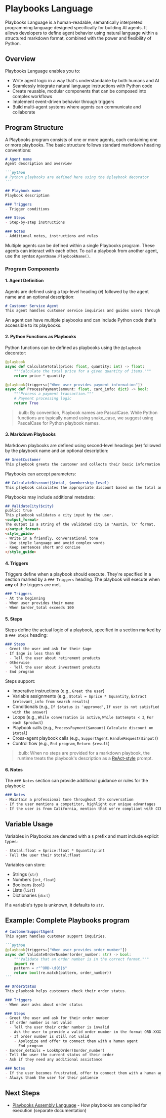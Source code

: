# Playbooks Language

Playbooks Language is a human-readable, semantically interpreted programming language designed specifically for building AI agents. It allows developers to define agent behavior using natural language within a structured markdown format, combined with the power and flexibility of Python.

## Overview

Playbooks Language enables you to:

* Write agent logic in a way that's understandable by both humans and AI
* Seamlessly integrate natural language instructions with Python code
* Create reusable, modular components that can be composed into complex workflows
* Implement event-driven behavior through triggers
* Build multi-agent systems where agents can communicate and collaborate

## Program Structure

A Playbooks program consists of one or more agents, each containing one or more playbooks. The basic structure follows standard markdown heading conventions:

````markdown
# Agent name
Agent description and overview

```python
# Python playbooks are defined here using the @playbook decorator
```

## Playbook name
Playbook description

### Triggers
- Trigger conditions

### Steps
- Step-by-step instructions

### Notes
- Additional notes, instructions and rules
````

Multiple agents can be defined within a single Playbooks program. These agents can interact with each other. To call a playbook from another agent, use the syntax `AgentName.PlaybookName()`.

### Program Components

#### 1. Agent Definition

Agents are defined using a top-level heading (`#`) followed by the agent name and an optional description:

```markdown
# Customer Service Agent
This agent handles customer service inquiries and guides users through the support process.
```

An agent can have multiple playbooks and can include Python code that's accessible to its playbooks.

#### 2. Python Functions as Playbooks

Python functions can be defined as playbooks using the `@playbook` decorator:

```python
@playbook
async def CalculateTotal(price: float, quantity: int) -> float:
    """Calculate the total price for a given quantity of items."""
    return price * quantity

@playbook(triggers=["When user provides payment information"])
async def ProcessPayment(amount: float, card_info: dict) -> bool:
    """Process a payment transaction."""
    # Payment processing logic
    return True
```

> \:bulb: By convention, Playbook names are PascalCase. While Python functions are typically named using snake\_case, we suggest using PascalCase for Python playbook names.

#### 3. Markdown Playbooks

Markdown playbooks are defined using second-level headings (`##`) followed by the playbook name and an optional description:

```markdown
## GreetCustomer
This playbook greets the customer and collects their basic information.
```

Playbooks can accept parameters:

```markdown
## CalculateDiscount($total, $membership_level)
This playbook calculates the appropriate discount based on the total and membership level.
```

Playbooks may include additional metadata:

```markdown
## ValidateCity($city)
public: true
This playbook validates a city input by the user.
<output_format>
The output is a string of the validated city in "Austin, TX" format.
</output_format>
<style_guide>
- Write in a friendly, conversational tone
- Use simple language and avoid complex words
- Keep sentences short and concise
</style_guide>
```

#### 4. Triggers

Triggers define when a playbook should execute. They're specified in a section marked by a `### Triggers` heading. The playbook will execute when **any** of the triggers are met.

```markdown
### Triggers
- At the beginning
- When user provides their name
- When $order_total exceeds 100
```

#### 5. Steps

Steps define the actual logic of a playbook, specified in a section marked by a `### Steps` heading:

```markdown
### Steps
- Greet the user and ask for their $age
- If $age is less than 68
  - Tell the user about retirement products
- Otherwise
  - Tell the user about investment products
- End program
```

Steps support:

* Imperative instructions (e.g., `Greet the user`)
* Variable assignments (e.g., `$total = $price * $quantity`, `Extract $relevant_info from search results`)
* Conditionals (e.g., `If $status is 'approved'`, `If user is not satisfied with the answer`)
* Loops (e.g., `While conversation is active`, `While $attempts < 3`, `For each $product`)
* Playbook calls (e.g., `ProcessPayment($amount)` `Calculate discount on $total`)
* Cross-agent playbook calls (e.g., `SupportAgent.HandleRequest($input)`)
* Control flow (e.g., `End program`, `Return $result`)

> \:bulb: When no steps are provided for a markdown playbook, the runtime treats the playbook's description as a [ReAct-style](../playbook-types/react-playbooks.md) prompt.

#### 6. Notes

The `### Notes` section can provide additional guidance or rules for the playbook:

```markdown
### Notes
- Maintain a professional tone throughout the conversation
- If the user mentions a competitor, highlight our unique advantages
- If the user is from California, mention that we're compliant with CCPA
```

## Variable Usage

Variables in Playbooks are denoted with a `$` prefix and must include explicit types:

```markdown
- $total:float = $price:float * $quantity:int
- Tell the user their $total:float
```

Variables can store:

* Strings (`str`)
* Numbers (`int`, `float`)
* Booleans (`bool`)
* Lists (`list`)
* Dictionaries (`dict`)

If a variable's type is unknown, it defaults to `str`.

## Example: Complete Playbooks program

````markdown
# CustomerSupportAgent
This agent handles customer support inquiries.

```python
@playbook(triggers=["When user provides order number"])
async def ValidateOrderNumber(order_number: str) -> bool:
    """Validate that an order number is in the correct format."""
    import re
    pattern = r"^ORD-\d{6}$"
    return bool(re.match(pattern, order_number))
```

## OrderStatus
This playbook helps customers check their order status.

### Triggers
- When user asks about order status

### Steps
- Greet the user and ask for their order number
- If order number is not valid
  - Tell the user their order number is invalid
  - Ask the user to provide a valid order number in the format ORD-XXXXXX
  - If order number is still not valid
    - Apologize and offer to connect them with a human agent
    - End program
- $order_details = LookUpOrder($order_number)
- Tell the user the current status of their order
- Ask if they need any additional assistance

### Notes
- If the user becomes frustrated, offer to connect them with a human agent
- Always thank the user for their patience
````

## Next Steps

* [Playbooks Assembly Language](playbooks-assembly-language.md) - How playbooks are compiled for execution (separate documentation)

